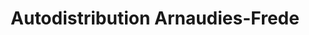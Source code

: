 ---
title: "Autodistribution Arnaudies-Frede"
url: /saint-girons/autodistribution-arnaudies-frede/
shop: pièces de voitures
---